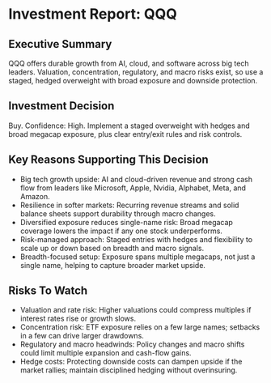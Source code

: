 # Investment Report: QQQ
## Executive Summary
QQQ offers durable growth from AI, cloud, and software across big tech leaders. Valuation, concentration, regulatory, and macro risks exist, so use a staged, hedged overweight with broad exposure and downside protection.

## Investment Decision
Buy. Confidence: High. Implement a staged overweight with hedges and broad megacap exposure, plus clear entry/exit rules and risk controls.

## Key Reasons Supporting This Decision
- Big tech growth upside: AI and cloud-driven revenue and strong cash flow from leaders like Microsoft, Apple, Nvidia, Alphabet, Meta, and Amazon.
- Resilience in softer markets: Recurring revenue streams and solid balance sheets support durability through macro changes.
- Diversified exposure reduces single-name risk: Broad megacap coverage lowers the impact if any one stock underperforms.
- Risk-managed approach: Staged entries with hedges and flexibility to scale up or down based on breadth and macro signals.
- Breadth-focused setup: Exposure spans multiple megacaps, not just a single name, helping to capture broader market upside.

## Risks To Watch
- Valuation and rate risk: Higher valuations could compress multiples if interest rates rise or growth slows.
- Concentration risk: ETF exposure relies on a few large names; setbacks in a few can drive larger drawdowns.
- Regulatory and macro headwinds: Policy changes and macro shifts could limit multiple expansion and cash-flow gains.
- Hedge costs: Protecting downside costs can dampen upside if the market rallies; maintain disciplined hedging without overinsuring.